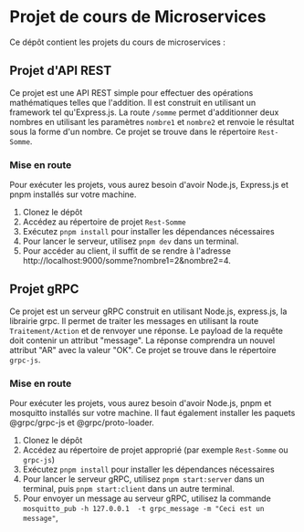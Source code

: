 # Projet de cours de Microservices

Ce dépôt contient les projets du cours de microservices :

## Projet d'API REST

Ce projet est une API REST simple pour effectuer des opérations mathématiques telles que l'addition. Il est construit en utilisant un framework tel qu'Express.js. La route `/somme` permet d'additionner deux nombres en utilisant les paramètres `nombre1` et `nombre2` et renvoie le résultat sous la forme d'un nombre. Ce projet se trouve dans le répertoire `Rest-Somme`.

### Mise en route

Pour exécuter les projets, vous aurez besoin d'avoir Node.js, Express.js et pnpm installés sur votre machine.

1. Clonez le dépôt
2. Accédez au répertoire de projet `Rest-Somme`
3. Exécutez `pnpm install` pour installer les dépendances nécessaires
4. Pour lancer le serveur, utilisez `pnpm dev` dans un terminal.
5. Pour accéder au client, il suffit de se rendre à l'adresse http://localhost:9000/somme?nombre1=2&nombre2=4.

## Projet gRPC

Ce projet est un serveur gRPC construit en utilisant Node.js, express.js, la librairie grpc. Il permet de traiter les messages en utilisant la route `Traitement/Action` et de renvoyer une réponse. Le payload de la requête doit contenir un attribut "message". La réponse comprendra un nouvel attribut "AR" avec la valeur "OK". Ce projet se trouve dans le répertoire `grpc-js`.

### Mise en route

Pour exécuter les projets, vous aurez besoin d'avoir Node.js, pnpm et mosquitto installés sur votre machine. Il faut également installer les paquets @grpc/grpc-js et @grpc/proto-loader.

1. Clonez le dépôt
2. Accédez au répertoire de projet approprié (par exemple `Rest-Somme` ou `grpc-js`)
3. Exécutez `pnpm install` pour installer les dépendances nécessaires
4. Pour lancer le serveur gRPC, utilisez `pnpm start:server` dans un terminal, puis `pnpm start:client` dans un autre terminal.
5. Pour envoyer un message au serveur gRPC, utilisez la commande `mosquitto_pub -h 127.0.0.1  -t grpc_message -m "Ceci est un message"`,
